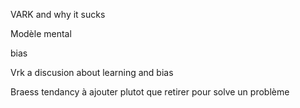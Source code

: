 VARK and why it sucks

Modèle mental

bias

Vrk a discusion about learning and bias

Braess tendancy à ajouter plutot que retirer pour solve un problème
